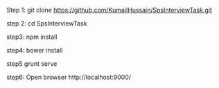 
Step 1:
git clone https://github.com/KumailHussain/SpsInterviewTask.git

step 2:
cd SpsInterviewTask

step3:
npm install

step4:
bower install

step5
grunt serve


step6:
Open browser
http://localhost:9000/
